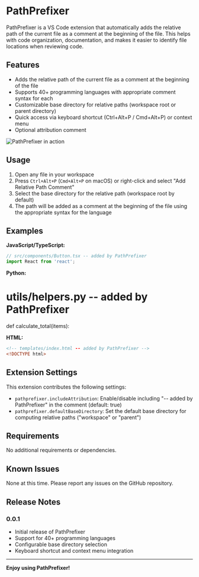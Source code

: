 # PathPrefixer

PathPrefixer is a VS Code extension that automatically adds the relative path of the current file as a comment at the beginning of the file. This helps with code organization, documentation, and makes it easier to identify file locations when reviewing code.

## Features

- Adds the relative path of the current file as a comment at the beginning of the file
- Supports 40+ programming languages with appropriate comment syntax for each
- Customizable base directory for relative paths (workspace root or parent directory)
- Quick access via keyboard shortcut (Ctrl+Alt+P / Cmd+Alt+P) or context menu
- Optional attribution comment

![PathPrefixer in action](images/demo.gif)

## Usage

1. Open any file in your workspace
2. Press `Ctrl+Alt+P` (`Cmd+Alt+P` on macOS) or right-click and select "Add Relative Path Comment"
3. Select the base directory for the relative path (workspace root by default)
4. The path will be added as a comment at the beginning of the file using the appropriate syntax for the language

## Examples

**JavaScript/TypeScript:**
```javascript
// src/components/Button.tsx -- added by PathPrefixer
import React from 'react';
```

**Python:**
# utils/helpers.py -- added by PathPrefixer
def calculate_total(items):

**HTML:**
```html
<!-- templates/index.html -- added by PathPrefixer -->
<!DOCTYPE html>
```

## Extension Settings

This extension contributes the following settings:

* `pathprefixer.includeAttribution`: Enable/disable including "-- added by PathPrefixer" in the comment (default: true)
* `pathprefixer.defaultBaseDirectory`: Set the default base directory for computing relative paths ("workspace" or "parent")

## Requirements

No additional requirements or dependencies.

## Known Issues

None at this time. Please report any issues on the GitHub repository.

## Release Notes

### 0.0.1

- Initial release of PathPrefixer
- Support for 40+ programming languages
- Configurable base directory selection
- Keyboard shortcut and context menu integration

---

**Enjoy using PathPrefixer!**

